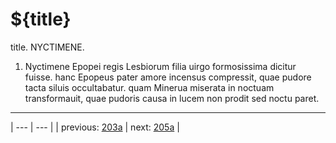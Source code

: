 # ${title}

title. NYCTIMENE.



1. Nyctimene Epopei regis Lesbiorum filia uirgo formosissima dicitur fuisse. hanc Epopeus pater amore incensus compressit, quae pudore tacta siluis occultabatur. quam Minerua miserata in noctuam transformauit, quae pudoris causa in lucem non prodit sed noctu paret.



---

| --- | --- |
| previous: [203a](../203a/) | next: [205a](../205a/) |